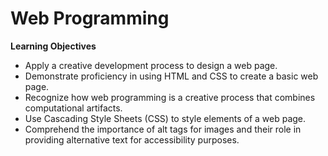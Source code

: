 # Web Programming

<note>
<b>Learning Objectives</b>

- Apply a creative development process to design a web page.
- Demonstrate proficiency in using HTML and CSS to create a basic web page.
- Recognize how web programming is a creative process that combines computational artifacts.
- Use Cascading Style Sheets (CSS) to style elements of a web page.
- Comprehend the importance of alt tags for images and their role in providing alternative text for accessibility purposes.

</note>